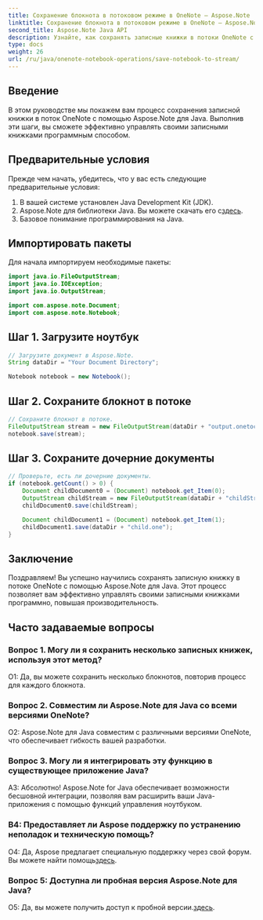 ```yaml
---
title: Сохранение блокнота в потоковом режиме в OneNote — Aspose.Note
linktitle: Сохранение блокнота в потоковом режиме в OneNote — Aspose.Note
second_title: Aspose.Note Java API
description: Узнайте, как сохранять записные книжки в потоки OneNote с помощью Aspose.Note для Java. Повысьте производительность благодаря эффективному управлению ноутбуком.
type: docs
weight: 26
url: /ru/java/onenote-notebook-operations/save-notebook-to-stream/
---
```

## Введение

В этом руководстве мы покажем вам процесс сохранения записной книжки в поток OneNote с помощью Aspose.Note для Java. Выполнив эти шаги, вы сможете эффективно управлять своими записными книжками программным способом.

## Предварительные условия

Прежде чем начать, убедитесь, что у вас есть следующие предварительные условия:

1. В вашей системе установлен Java Development Kit (JDK).
2.  Aspose.Note для библиотеки Java. Вы можете скачать его с[здесь](https://releases.aspose.com/note/java/).
3. Базовое понимание программирования на Java.

## Импортировать пакеты

Для начала импортируем необходимые пакеты:

```java
import java.io.FileOutputStream;
import java.io.IOException;
import java.io.OutputStream;

import com.aspose.note.Document;
import com.aspose.note.Notebook;
```

## Шаг 1. Загрузите ноутбук

```java
// Загрузите документ в Aspose.Note.
String dataDir = "Your Document Directory";

Notebook notebook = new Notebook();
```

## Шаг 2. Сохраните блокнот в потоке

```java
// Сохраните блокнот в потоке.
FileOutputStream stream = new FileOutputStream(dataDir + "output.onetoc2");
notebook.save(stream);
```

## Шаг 3. Сохраните дочерние документы

```java
// Проверьте, есть ли дочерние документы.
if (notebook.getCount() > 0) {
    Document childDocument0 = (Document) notebook.get_Item(0);
    OutputStream childStream = new FileOutputStream(dataDir + "childStream.one");
    childDocument0.save(childStream);

    Document childDocument1 = (Document) notebook.get_Item(1);
    childDocument1.save(dataDir + "child.one");
}
```

## Заключение

Поздравляем! Вы успешно научились сохранять записную книжку в потоке OneNote с помощью Aspose.Note для Java. Этот процесс позволяет вам эффективно управлять своими записными книжками программно, повышая производительность.

## Часто задаваемые вопросы

### Вопрос 1. Могу ли я сохранить несколько записных книжек, используя этот метод?

О1: Да, вы можете сохранить несколько блокнотов, повторив процесс для каждого блокнота.

### Вопрос 2. Совместим ли Aspose.Note для Java со всеми версиями OneNote?

О2: Aspose.Note для Java совместим с различными версиями OneNote, что обеспечивает гибкость вашей разработки.

### Вопрос 3. Могу ли я интегрировать эту функцию в существующее приложение Java?

А3: Абсолютно! Aspose.Note for Java обеспечивает возможности бесшовной интеграции, позволяя вам расширить ваши Java-приложения с помощью функций управления ноутбуком.

### В4: Предоставляет ли Aspose поддержку по устранению неполадок и техническую помощь?

 О4: Да, Aspose предлагает специальную поддержку через свой форум. Вы можете найти помощь[здесь](https://forum.aspose.com/c/note/28).

### Вопрос 5: Доступна ли пробная версия Aspose.Note для Java?

 О5: Да, вы можете получить доступ к пробной версии.[здесь](https://releases.aspose.com/).